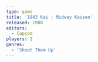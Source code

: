 ```yaml
---
type: game
title: '1943 Kai : Midway Kaisen'
released: 1988
editors: 
  - Capcom
players: 2
genres:
  - 'Shoot Them Up'
---
```

